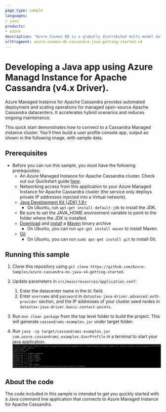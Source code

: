 ```yaml
---
page_type: sample
languages:
- java
products:
- azure
description: "Azure Cosmos DB is a globally distributed multi-model database. One of the supported APIs is the Cassandra API"
urlFragment: azure-cosmos-db-cassandra-java-getting-started-v4
---
```


# Developing a Java app using Azure Managd Instance for Apache Cassandra (v4.x Driver).
Azure Managed Instance for Apache Cassandra provides automated deployment and scaling operations for managed open-source Apache Cassandra datacenters. It accelerates hybrid scenarios and reduces ongoing maintenance.

This quick start demonstrates how to connect to a Cassandra Managed instance cluster. You'll then build a user profile console app, output as shown in the following image, with sample data.

## Prerequisites
* Before you can run this sample, you must have the following prerequisites:
    * An Azure Managed Instance for Apache Cassandra cluster. Check out our Quickstart guide [here](https://docs.microsoft.com/azure/managed-instance-apache-cassandra/create-cluster-portal).
    * Networking access from this application to your Azure Managed Instance for Apache Cassandra cluster (the service only deploys private IP addresses injected into a Virtual network).
    * [Java Development Kit (JDK) 1.8+](http://www.oracle.com/technetwork/java/javase/downloads/jdk8-downloads-2133151.html)
        * On Ubuntu, run `apt-get install default-jdk` to install the JDK.
    * Be sure to set the JAVA_HOME environment variable to point to the folder where the JDK is installed.
    * [Download](http://maven.apache.org/download.cgi) and [install](http://maven.apache.org/install.html) a [Maven](http://maven.apache.org/) binary archive
        * On Ubuntu, you can run `apt-get install maven` to install Maven.
    * [Git](https://www.git-scm.com/)
        * On Ubuntu, you can run `sudo apt-get install git` to install Git.

## Running this sample
1. Clone this repository using `git clone https://github.com/Azure-Samples/azure-cassandra-mi-java-v4-getting-started`.

3. Update parameters in `src/main/resources/application.conf`: 
    1. Enter the datacenter name in the `DC` field.
    1. Enter `username` and `password` in `datastax-java-driver.advanced.auth-provider` section, and the IP addresses of your cluster seed nodes in `datastax-java-driver.basic.contact-points`.

5. Run `mvn clean package` from the top level folder to build the project. This will generate `cassandrami-examples.jar` under target folder.
 
6. Run `java -cp target/cassandrami-examples.jar com.azure.cassandrami.examples.UserProfile` in a terminal to start your java application.
   ![Console output](./media/output.png)

## About the code
The code included in this sample is intended to get you quickly started with a Java command line application that connects to Azure Managed Instance for Apache Cassandra.


